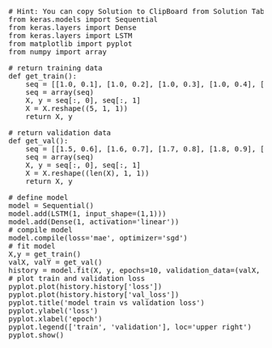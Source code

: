 <pre class="file" data-target="clipboard">
# Hint: You can copy Solution to ClipBoard from Solution Tab in Step 3
from keras.models import Sequential
from keras.layers import Dense
from keras.layers import LSTM
from matplotlib import pyplot
from numpy import array

# return training data
def get_train():
	seq = [[1.0, 0.1], [1.0, 0.2], [1.0, 0.3], [1.0, 0.4], [1.0, 0.5]]
	seq = array(seq)
	X, y = seq[:, 0], seq[:, 1]
	X = X.reshape((5, 1, 1))
	return X, y

# return validation data
def get_val():
	seq = [[1.5, 0.6], [1.6, 0.7], [1.7, 0.8], [1.8, 0.9], [1.9, 1.0]]
	seq = array(seq)
	X, y = seq[:, 0], seq[:, 1]
	X = X.reshape((len(X), 1, 1))
	return X, y

# define model
model = Sequential()
model.add(LSTM(1, input_shape=(1,1)))
model.add(Dense(1, activation='linear'))
# compile model
model.compile(loss='mae', optimizer='sgd')
# fit model
X,y = get_train()
valX, valY = get_val()
history = model.fit(X, y, epochs=10, validation_data=(valX, valY), shuffle=False)
# plot train and validation loss
pyplot.plot(history.history['loss'])
pyplot.plot(history.history['val_loss'])
pyplot.title('model train vs validation loss')
pyplot.ylabel('loss')
pyplot.xlabel('epoch')
pyplot.legend(['train', 'validation'], loc='upper right')
pyplot.show()


</pre>
